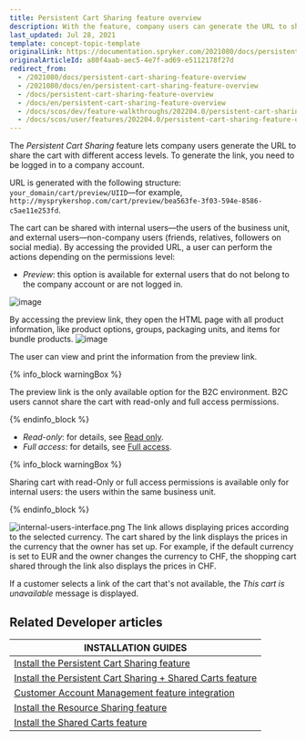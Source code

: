 ```yaml
---
title: Persistent Cart Sharing feature overview
description: With the feature, company users can generate the URL to share the cart with different levels of access.
last_updated: Jul 28, 2021
template: concept-topic-template
originalLink: https://documentation.spryker.com/2021080/docs/persistent-cart-sharing-feature-overview
originalArticleId: a80f4aab-aec5-4e7f-ad69-e5112178f27d
redirect_from:
  - /2021080/docs/persistent-cart-sharing-feature-overview
  - /2021080/docs/en/persistent-cart-sharing-feature-overview
  - /docs/persistent-cart-sharing-feature-overview
  - /docs/en/persistent-cart-sharing-feature-overview
  - /docs/scos/dev/feature-walkthroughs/202204.0/persistent-cart-sharing-feature-walkthrough/persistent-cart-sharing-feature-walkthrough.html
  - /docs/scos/user/features/202204.0/persistent-cart-sharing-feature-overview.html
---
```


The *Persistent Cart Sharing* feature lets company users generate the URL to share the cart with different access levels. To generate the link, you need to be logged in to a company account.

URL is generated with the following structure: `your_domain/cart/preview/UIID`—for example, `http://mysprykershop.com/cart/preview/bea563fe-3f03-594e-8586-c5ae11e253fd`.

The cart can be shared with internal users—the users of the business unit, and external users—non-company users (friends, relatives, followers on social media). By accessing the provided URL, a user can perform the actions depending on the permissions level:

* *Preview*: this option is available for external users that do not belong to the company account or are not logged in.

![image](https://spryker.s3.eu-central-1.amazonaws.com/docs/Features/Shopping+Cart/Unique+URL+per+Cart+for+Easy+Sharing/external-users-interface.png)

By accessing the preview link, they open the HTML page with all product information, like product options, groups, packaging units, and items for bundle products.
![image](https://spryker.s3.eu-central-1.amazonaws.com/docs/Features/Shopping+Cart/Unique+URL+per+Cart+for+Easy+Sharing/cart-preview-share.png)

The user can view and print the information from the preview link.

{% info_block warningBox %}

The preview link is the only available option for the B2C environment. B2C users cannot share the cart with read-only and full access permissions.

{% endinfo_block %}

* *Read-only*: for details, see [Read only](/docs/pbc/all/shopping-list-and-wishlist/shopping-lists-feature-overview/shopping-lists-feature-overview.html#read-only).
* *Full access*: for details, see [Full access](/docs/pbc/all/shopping-list-and-wishlist/shopping-lists-feature-overview/shopping-lists-feature-overview.html#full-access).

{% info_block warningBox %}

Sharing cart with read-Only or full access permissions is available only for internal users: the users within the same business unit.

{% endinfo_block %}

![internal-users-interface.png](https://spryker.s3.eu-central-1.amazonaws.com/docs/Features/Shopping+Cart/Unique+URL+per+Cart+for+Easy+Sharing/internal-users-interface.png)
The link allows displaying prices according to the selected currency. The cart shared by the link displays the prices in the currency that the owner has set up. For example, if the default currency is set to EUR and the owner changes the currency to CHF, the shopping cart shared through the link also displays the prices in CHF.

If a customer selects a link of the cart that's not available, the _This cart is unavailable_ message is displayed.

## Related Developer articles

| INSTALLATION GUIDES  |
|---|
| [Install the Persistent Cart Sharing feature](/docs/pbc/all/cart-and-checkout/install-and-upgrade/install-features/install-the-persistent-cart-sharing-feature.html) |
| [Install the Persistent Cart Sharing + Shared Carts feature](/docs/pbc/all/cart-and-checkout/install-and-upgrade/install-features/install-the-persistent-cart-sharing-shared-carts-feature.html) |
| [Customer Account Management feature integration](/docs/scos/dev/feature-integration-guides/{{page.version}}/glue-api/glue-api-customer-account-management-feature-integration.html) |
| [Install the Resource Sharing feature](/docs/pbc/all/cart-and-checkout/install-and-upgrade/install-features/install-the-resource-sharing-feature.html) |
| [Install the Shared Carts feature](/docs/pbc/all/cart-and-checkout/install-and-upgrade/install-the-shared-carts-feature.html) |
